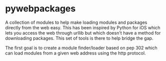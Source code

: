 pywebpackages
=========

A collection of modules to help make loading modules and packages directly from the web easy. This has been inspired by Python for iOS which lets you access the web through urllib but which doesn't have a method for downloading packages. This set of tools is there to help bridge the gap.

The first goal is to create a module finder/loader based on pep 302 which can load modules from a given web address using the http protocol.